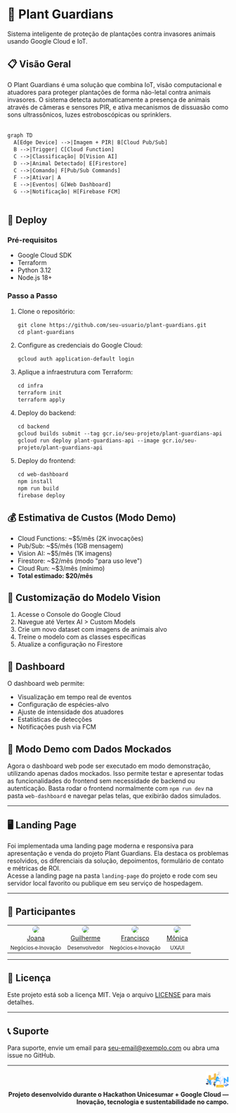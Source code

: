 <h1>🌱 Plant Guardians</h1>

<p>Sistema inteligente de proteção de plantações contra invasores animais usando Google Cloud e IoT.</p>

<h2>📋 Visão Geral</h2>

<p>
O Plant Guardians é uma solução que combina IoT, visão computacional e atuadores para proteger plantações de forma não-letal contra animais invasores. O sistema detecta automaticamente a presença de animais através de câmeras e sensores PIR, e ativa mecanismos de dissuasão como sons ultrassônicos, luzes estroboscópicas ou sprinklers.



<pre>
<code class="language-mermaid">
graph TD
  A[Edge Device] -->|Imagem + PIR| B[Cloud Pub/Sub]
  B -->|Trigger| C[Cloud Function]
  C -->|Classificação| D[Vision AI]
  D -->|Animal Detectado| E[Firestore]
  C -->|Comando| F[Pub/Sub Commands]
  F -->|Ativar| A
  E -->|Eventos| G[Web Dashboard]
  G -->|Notificação| H[Firebase FCM]
</code>
</pre>

<h2>🚀 Deploy</h2>

<h3>Pré-requisitos</h3>
<ul>
  <li>Google Cloud SDK</li>
  <li>Terraform</li>
  <li>Python 3.12</li>
  <li>Node.js 18+</li>
</ul>

<h3>Passo a Passo</h3>
<ol>
  <li>
  Clone o repositório:
  <pre><code>git clone https://github.com/seu-usuario/plant-guardians.git
cd plant-guardians</code></pre>
  </li>
  <li>
  Configure as credenciais do Google Cloud:
  <pre><code>gcloud auth application-default login</code></pre>
  </li>
  <li>
  Aplique a infraestrutura com Terraform:
  <pre><code>cd infra
terraform init
terraform apply</code></pre>
  </li>
  <li>
  Deploy do backend:
  <pre><code>cd backend
gcloud builds submit --tag gcr.io/seu-projeto/plant-guardians-api
gcloud run deploy plant-guardians-api --image gcr.io/seu-projeto/plant-guardians-api</code></pre>
  </li>
  <li>
  Deploy do frontend:
  <pre><code>cd web-dashboard
npm install
npm run build
firebase deploy</code></pre>
  </li>
</ol>

<h2>💰 Estimativa de Custos (Modo Demo)</h2>
<ul>
  <li>Cloud Functions: ~$5/mês (2K invocações)</li>
  <li>Pub/Sub: ~$5/mês (1GB mensagem)</li>
  <li>Vision AI: ~$5/mês (1K imagens)</li>
  <li>Firestore: ~$2/mês (modo "para uso leve")</li>
  <li>Cloud Run: ~$3/mês (mínimo)</li>
  <li><strong>Total estimado: $20/mês</strong></li>
</ul>

<h2>🔧 Customização do Modelo Vision</h2>
<ol>
  <li>Acesse o Console do Google Cloud</li>
  <li>Navegue até Vertex AI &gt; Custom Models</li>
  <li>Crie um novo dataset com imagens de animais alvo</li>
  <li>Treine o modelo com as classes específicas</li>
  <li>Atualize a configuração no Firestore</li>
</ol>

<h2>📱 Dashboard</h2>
<p>O dashboard web permite:</p>
<ul>
  <li>Visualização em tempo real de eventos</li>
  <li>Configuração de espécies-alvo</li>
  <li>Ajuste de intensidade dos atuadores</li>
  <li>Estatísticas de detecções</li>
  <li>Notificações push via FCM</li>
</ul>

<h2>🧪 Modo Demo com Dados Mockados</h2>
<p>
Agora o dashboard web pode ser executado em modo demonstração, utilizando apenas dados mockados. Isso permite testar e apresentar todas as funcionalidades do frontend sem necessidade de backend ou autenticação. Basta rodar o frontend normalmente com <code>npm run dev</code> na pasta <code>web-dashboard</code> e navegar pelas telas, que exibirão dados simulados.
</p>

<hr>

<h2>🖥️ Landing Page</h2>
<p>
Foi implementada uma landing page moderna e responsiva para apresentação e venda do projeto Plant Guardians. Ela destaca os problemas resolvidos, os diferenciais da solução, depoimentos, formulário de contato e métricas de ROI.<br>
Acesse a landing page na pasta <code>landing-page</code> do projeto e rode com seu servidor local favorito ou publique em seu serviço de hospedagem.
</p>

<hr>

<h2>👥 Participantes</h2>

<table>
  <tr>
    <td align="center">
      <a href="https://github.com/Joana-Aguiar">
        <img src="https://github.com/Joana-Aguiar.png" width="80" style="border-radius:50%"><br>
        Joana<br>
        <sub>Negócios e Inovação</sub>
      </a>
    </td>
    <td align="center">
      <a href="https://github.com/athena272">
        <img src="https://github.com/athena272.png" width="80" style="border-radius:50%"><br>
        Guilherme<br>
        <sub>Desenvolvedor</sub>
      </a>
    </td>
    <td align="center">
      <a href="https://github.com/FranciscoJoseSilva">
        <img src="https://github.com/FranciscoJoseSilva.png" width="80" style="border-radius:50%"><br>
        Francisco<br>
        <sub>Negócios e Inovação</sub>
      </a>
    </td>
    <td align="center">
      <a href="https://github.com/MonicaAlvesP">
        <img src="https://github.com/MonicaAlvesP.png" width="80" style="border-radius:50%"><br>
        Mônica<br>
        <sub>UX/UI</sub>
      </a>
    </td>
  </tr>
</table>

---

## 📄 Licença

Este projeto está sob a licença MIT. Veja o arquivo [LICENSE](LICENSE) para mais detalhes.

---

## 📞 Suporte

Para suporte, envie um email para seu-email@exemplo.com ou abra uma issue no GitHub.

---

<p align="end">
  <img src="./landing-page/src/assets/Outlook-alp0tp2u.png" alt="Hackathon Logo" height="40"/><br>
  <b>Projeto desenvolvido durante o Hackathon Unicesumar + Google Cloud — Inovação, tecnologia e sustentabilidade no campo.</b>
</p>
